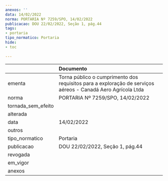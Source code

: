 ```yaml
---
anexos: ''
data: 14/02/2022
norma: PORTARIA Nº 7259/SPO, 14/02/2022
publicacao: DOU 22/02/2022, Seção 1, pág.44
tags:
- portaria
tipo_normatico: Portaria
hide: 
- toc 
 
---
```


|                    | Documento                                                                                                   |
|:-------------------|:------------------------------------------------------------------------------------------------------------|
| ementa             | Torna público o cumprimento dos requisitos para a exploração de serviços aéreos - Canadá Aero Agrícola Ltda |
| norma              | PORTARIA Nº 7259/SPO, 14/02/2022                                                                            |
| tornada_sem_efeito |                                                                                                             |
| alterada           |                                                                                                             |
| data               | 14/02/2022                                                                                                  |
| outros             |                                                                                                             |
| tipo_normatico     | Portaria                                                                                                    |
| publicacao         | DOU 22/02/2022, Seção 1, pág.44                                                                             |
| revogada           |                                                                                                             |
| em_vigor           |                                                                                                             |
| anexos             |                                                                                                             |